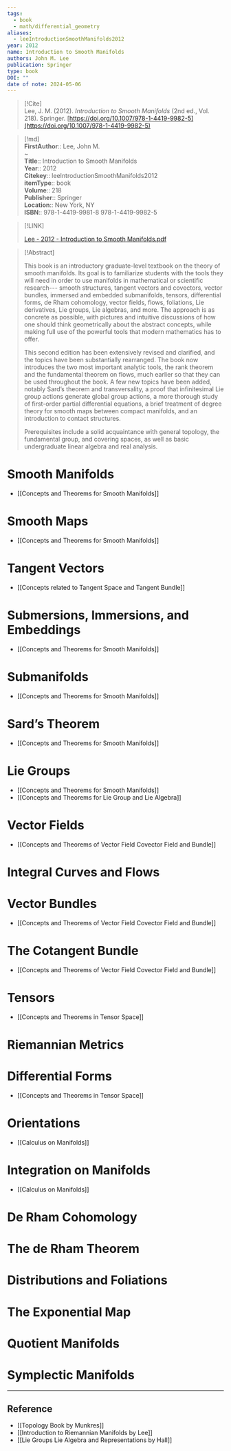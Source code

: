 ```yaml
---
tags:
  - book
  - math/differential_geometry
aliases:
  - leeIntroductionSmoothManifolds2012
year: 2012
name: Introduction to Smooth Manifolds
authors: John M. Lee
publication: Springer
type: book
DOI: ""
date of note: 2024-05-06
---
```


> [!Cite]  
> Lee, J. M. (2012). _Introduction to Smooth Manifolds_ (2nd ed., Vol. 218). Springer. [https://doi.org/10.1007/978-1-4419-9982-5](https://doi.org/10.1007/978-1-4419-9982-5)

  
>[!md]  
> **FirstAuthor**:: Lee, John M.  
~  
> **Title**:: Introduction to Smooth Manifolds  
> **Year**:: 2012  
> **Citekey**:: leeIntroductionSmoothManifolds2012  
> **itemType**:: book  
> **Volume**:: 218  
> **Publisher**:: Springer  
> **Location**:: New York, NY  
> **ISBN**:: 978-1-4419-9981-8 978-1-4419-9982-5  


> [!LINK]  
>  
> [Lee - 2012 - Introduction to Smooth Manifolds.pdf](file:///Users/lukexie/Zotero/storage/X7YUPUQD/Lee%20-%202012%20-%20Introduction%20to%20Smooth%20Manifolds.pdf)
>


>[!Abstract]  
>  
> This book is an introductory graduate-level textbook on the theory of smooth manifolds. Its goal is to familiarize students with the tools they will need in order to use manifolds in mathematical or scientific research--- smooth structures, tangent vectors and covectors, vector bundles, immersed and embedded submanifolds, tensors, differential forms, de Rham cohomology, vector fields, flows, foliations, Lie derivatives, Lie groups, Lie algebras, and more. The approach is as concrete as possible, with pictures and intuitive discussions of how one should think geometrically about the abstract concepts, while making full use of the powerful tools that modern mathematics has to offer.
>
>This second edition has been extensively revised and clarified, and the topics have been substantially rearranged. The book now introduces the two most important analytic tools, the rank theorem and the fundamental theorem on flows, much earlier so that they can be used throughout the book. A few new topics have been added, notably Sard’s theorem and transversality, a proof that infinitesimal Lie group actions generate global group actions, a more thorough study of first-order partial differential equations, a brief treatment of degree theory for smooth maps between compact manifolds, and an introduction to contact structures.
>
>Prerequisites include a solid acquaintance with general topology, the fundamental group, and covering spaces, as well as basic undergraduate linear algebra and real analysis.  
>
  
# Smooth Manifolds

- [[Concepts and Theorems for Smooth Manifolds]]

# Smooth Maps

- [[Concepts and Theorems for Smooth Manifolds]]

# Tangent Vectors

- [[Concepts related to Tangent Space and Tangent Bundle]]

# Submersions, Immersions, and Embeddings

- [[Concepts and Theorems for Smooth Manifolds]]

# Submanifolds

- [[Concepts and Theorems for Smooth Manifolds]]

# Sard’s Theorem

- [[Concepts and Theorems for Smooth Manifolds]]

# Lie Groups

- [[Concepts and Theorems for Smooth Manifolds]]
- [[Concepts and Theorems for Lie Group and Lie Algebra]]

# Vector Fields

- [[Concepts and Theorems of Vector Field Covector Field and Bundle]]

# Integral Curves and Flows



# Vector Bundles

- [[Concepts and Theorems of Vector Field Covector Field and Bundle]]

# The Cotangent Bundle

- [[Concepts and Theorems of Vector Field Covector Field and Bundle]]

# Tensors

- [[Concepts and Theorems in Tensor Space]]

# Riemannian Metrics



# Differential Forms

- [[Concepts and Theorems in Tensor Space]]

# Orientations

- [[Calculus on Manifolds]]

# Integration on Manifolds

- [[Calculus on Manifolds]]

# De Rham Cohomology



# The de Rham Theorem



# Distributions and Foliations



# The Exponential Map



# Quotient Manifolds



# Symplectic Manifolds





----
## Reference


- [[Topology Book by Munkres]]
- [[Introduction to Riemannian Manifolds by Lee]]
- [[Lie Groups Lie Algebra and Representations by Hall]]